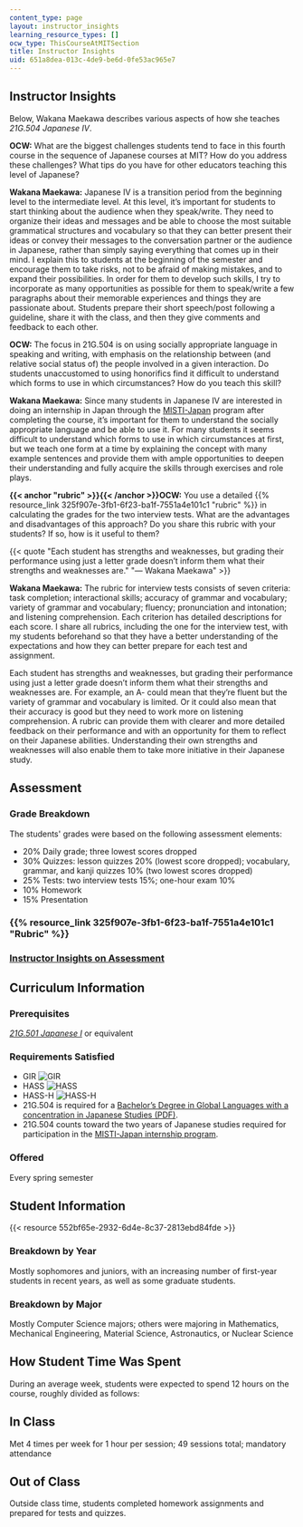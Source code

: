 ```yaml
---
content_type: page
layout: instructor_insights
learning_resource_types: []
ocw_type: ThisCourseAtMITSection
title: Instructor Insights
uid: 651a8dea-013c-4de9-be6d-0fe53ac965e7
---
```


Instructor Insights
-------------------

Below, Wakana Maekawa describes various aspects of how she teaches _21G.504 Japanese IV_.

**OCW:** What are the biggest challenges students tend to face in this fourth course in the sequence of Japanese courses at MIT? How do you address these challenges? What tips do you have for other educators teaching this level of Japanese?

**Wakana Maekawa:** Japanese IV is a transition period from the beginning level to the intermediate level. At this level, it’s important for students to start thinking about the audience when they speak/write. They need to organize their ideas and messages and be able to choose the most suitable grammatical structures and vocabulary so that they can better present their ideas or convey their messages to the conversation partner or the audience in Japanese, rather than simply saying everything that comes up in their mind. I explain this to students at the beginning of the semester and encourage them to take risks, not to be afraid of making mistakes, and to expand their possibilities. In order for them to develop such skills, I try to incorporate as many opportunities as possible for them to speak/write a few paragraphs about their memorable experiences and things they are passionate about. Students prepare their short speech/post following a guideline, share it with the class, and then they give comments and feedback to each other.

**OCW:** The focus in 21G.504 is on using socially appropriate language in speaking and writing, with emphasis on the relationship between (and relative social status of) the people involved in a given interaction. Do students unaccustomed to using honorifics find it difficult to understand which forms to use in which circumstances? How do you teach this skill?

**Wakana Maekawa:** Since many students in Japanese IV are interested in doing an internship in Japan through the [MISTI-Japan](https://misti.mit.edu/mit-japan) program after completing the course, it’s important for them to understand the socially appropriate language and be able to use it. For many students it seems difficult to understand which forms to use in which circumstances at first, but we teach one form at a time by explaining the concept with many example sentences and provide them with ample opportunities to deepen their understanding and fully acquire the skills through exercises and role plays.

**{{< anchor "rubric" >}}{{< /anchor >}}OCW:** You use a detailed {{% resource_link 325f907e-3fb1-6f23-ba1f-7551a4e101c1 "rubric" %}} in calculating the grades for the two interview tests. What are the advantages and disadvantages of this approach? Do you share this rubric with your students? If so, how is it useful to them?

{{< quote "Each student has strengths and weaknesses, but grading their performance using just a letter grade doesn’t inform them what their strengths and weaknesses are." "— Wakana Maekawa" >}}

**Wakana Maekawa:** The rubric for interview tests consists of seven criteria: task completion; interactional skills; accuracy of grammar and vocabulary; variety of grammar and vocabulary; fluency; pronunciation and intonation; and listening comprehension. Each criterion has detailed descriptions for each score. I share all rubrics, including the one for the interview test, with my students beforehand so that they have a better understanding of the expectations and how they can better prepare for each test and assignment.

Each student has strengths and weaknesses, but grading their performance using just a letter grade doesn’t inform them what their strengths and weaknesses are. For example, an A- could mean that they’re fluent but the variety of grammar and vocabulary is limited. Or it could also mean that their accuracy is good but they need to work more on listening comprehension. A rubric can provide them with clearer and more detailed feedback on their performance and with an opportunity for them to reflect on their Japanese abilities. Understanding their own strengths and weaknesses will also enable them to take more initiative in their Japanese study.

Assessment
----------

### Grade Breakdown

The students' grades were based on the following assessment elements:

- 20% Daily grade; three lowest scores dropped
- 30% Quizzes: lesson quizzes 20% (lowest score dropped); vocabulary, grammar, and kanji quizzes 10% (two lowest scores dropped)
- 25% Tests: two interview tests 15%; one-hour exam 10%
- 10% Homework
- 15% Presentation
  

### {{% resource_link 325f907e-3fb1-6f23-ba1f-7551a4e101c1 "Rubric" %}}

### [Instructor Insights on Assessment](#rubric)

Curriculum Information
----------------------

### Prerequisites

[_21G.501 Japanese I_](/courses/21g-501-japanese-i-fall-2019) or equivalent

### Requirements Satisfied

*   GIR ![GIR](/images/educator/icon-question-gir.png)
*   HASS ![HASS](/images/educator/icon-question-hass.png)
*   HASS-H ![HASS-H](/images/educator/icon-question-hass-h.png)
*   21G.504 is required for a [Bachelor’s Degree in Global Languages with a concentration in Japanese Studies (PDF)](https://mitgsl.mit.edu/sites/default/files/JapaneseSmSpring21_0.pdf).
*   21G.504 counts toward the two years of Japanese studies required for participation in the [MISTI-Japan internship program](https://misti.mit.edu/mit-japan).

### Offered

Every spring semester

Student Information
-------------------

{{< resource 552bf65e-2932-6d4e-8c37-2813ebd84fde >}}

### Breakdown by Year

Mostly sophomores and juniors, with an increasing number of first-year students in recent years, as well as some graduate students.

### Breakdown by Major

Mostly Computer Science majors; others were majoring in Mathematics, Mechanical Engineering, Material Science, Astronautics, or Nuclear Science

How Student Time Was Spent
--------------------------

During an average week, students were expected to spend 12 hours on the course, roughly divided as follows:

In Class
--------

Met 4 times per week for 1 hour per session; 49 sessions total; mandatory attendance

Out of Class
------------

Outside class time, students completed homework assignments and prepared for tests and quizzes.